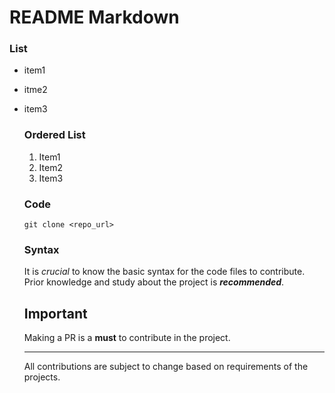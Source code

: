 # README Markdown

### List
- item1
- itme2
- item3

  ### Ordered List
  1. Item1
  2. Item2
  3. Item3
 
  ### Code
  ` git clone <repo_url> `

  ### Syntax
  It is *crucial* to know the basic syntax for the code files to contribute. Prior knowledge and study about the project is *__recommended__*.

  ## Important
  Making a PR is a **must** to contribute in the project.

  ---
  All contributions are subject to change based on requirements of the projects.
